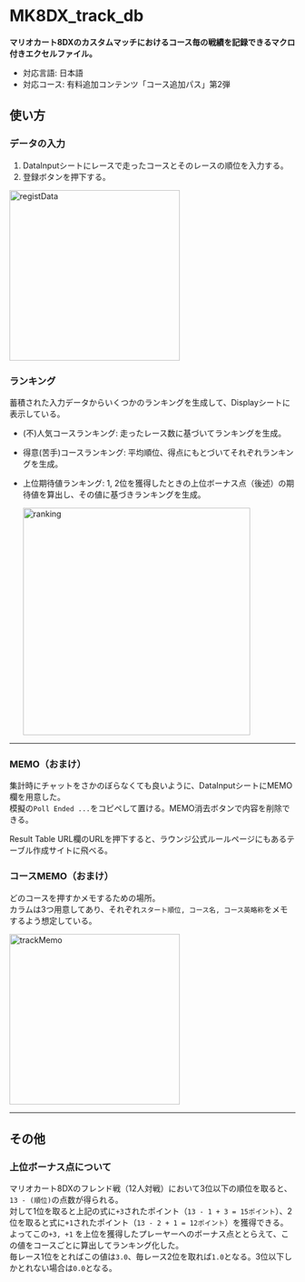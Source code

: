 # MK8DX_track_db
**マリオカート8DXのカスタムマッチにおけるコース毎の戦績を記録できるマクロ付きエクセルファイル。**  
- 対応言語: 日本語  
- 対応コース: 有料追加コンテンツ「コース追加パス」第2弾  

## 使い方
### データの入力
1. DataInputシートにレースで走ったコースとそのレースの順位を入力する。
2. 登録ボタンを押下する。

<img width="300" alt="registData" src="https://user-images.githubusercontent.com/54677286/189478406-8779796c-ba90-47bc-9b29-35e45b20a64b.png">



### ランキング
蓄積された入力データからいくつかのランキングを生成して、Displayシートに表示している。
- (不)人気コースランキング:  走ったレース数に基づいてランキングを生成。
- 得意(苦手)コースランキング: 平均順位、得点にもとづいてそれぞれランキングを生成。
- 上位期待値ランキング: 1, 2位を獲得したときの上位ボーナス点（後述）の期待値を算出し、その値に基づきランキングを生成。

  <img width="400" alt="ranking" src="https://user-images.githubusercontent.com/54677286/189478425-dc5ee28b-d3fb-4c5e-a3d9-c3da39a81089.png">


--- 

### MEMO（おまけ）
集計時にチャットをさかのぼらなくても良いように、DataInputシートにMEMO欄を用意した。  
模擬の`Poll Ended ...`をコピペして置ける。MEMO消去ボタンで内容を削除できる。

Result Table URL欄のURLを押下すると、ラウンジ公式ルールページにもあるテーブル作成サイトに飛べる。

### コースMEMO（おまけ）
どのコースを押すかメモするための場所。  
カラムは3つ用意してあり、それぞれ`スタート順位, コース名, コース英略称`をメモするよう想定している。

  
<img width="300" alt="trackMemo" src="https://user-images.githubusercontent.com/54677286/189478449-717a22a7-55b0-408e-86ca-53db42e27052.png">


--- 

## その他
### 上位ボーナス点について
マリオカート8DXのフレンド戦（12人対戦）において3位以下の順位を取ると、`13 - (順位)`の点数が得られる。  
対して1位を取ると上記の式に`+3`されたポイント（`13 - 1 + 3 = 15ポイント`）、2位を取ると式に`+1`されたポイント（`13 - 2 + 1 = 12ポイント`）を獲得できる。  
よってこの`+3, +1` を上位を獲得したプレーヤーへのボーナス点ととらえて、この値をコースごとに算出してランキング化した。  
毎レース1位をとればこの値は`3.0`、毎レース2位を取れば`1.0`となる。3位以下しかとれない場合は`0.0`となる。
